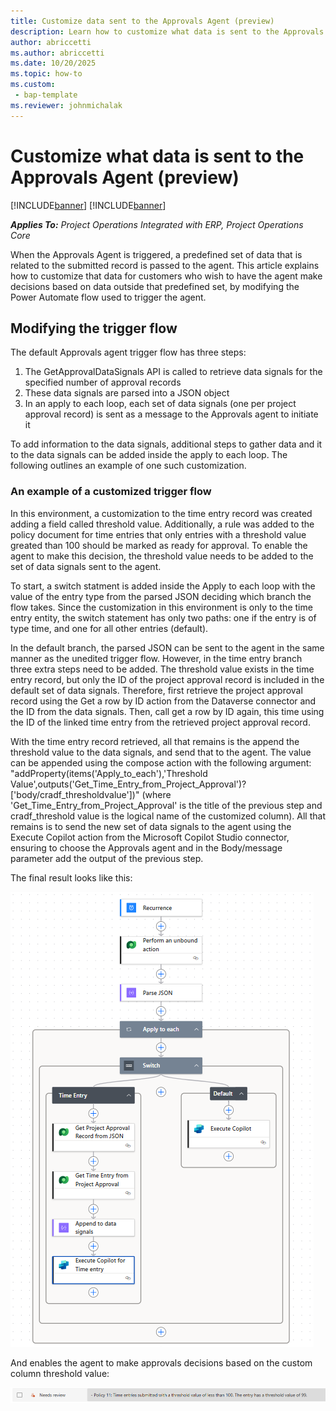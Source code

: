 ```yaml
---
title: Customize data sent to the Approvals Agent (preview)
description: Learn how to customize what data is sent to the Approvals agent. 
author: abriccetti
ms.author: abriccetti
ms.date: 10/20/2025
ms.topic: how-to
ms.custom: 
 - bap-template
ms.reviewer: johnmichalak
---
```


# Customize what data is sent to the Approvals Agent (preview)

[!INCLUDE[banner](../includes/banner.md)]
[!INCLUDE[banner](../includes/preview-note.md)]

_**Applies To:** Project Operations Integrated with ERP, Project Operations Core_

When the Approvals Agent is triggered, a predefined set of data that is related to the submitted record is passed to the agent. This article explains how to customize that data for customers who wish to have the agent make decisions based on data outside that predefined set, by modifying the Power Automate flow used to trigger the agent.

## Modifying the trigger flow

The default Approvals agent trigger flow has three steps:

1. The GetApprovalDataSignals API is called to retrieve data signals for the specified number of approval records
2. These data signals are parsed into a JSON object
3. In an apply to each loop, each set of data signals (one per project approval record) is sent as a message to the Approvals agent to initiate it

To add information to the data signals, additional steps to gather data and it to the data signals can be added inside the apply to each loop. The following outlines an example of one such customization.

### An example of a customized trigger flow

In this environment, a customization to the time entry record was created adding a field called threshold value. Additionally, a rule was added to the policy document for time entries that only entries with a threshold value greated than 100 should be marked as ready for approval. To enable the agent to make this decision, the threshold value needs to be added to the set of data signals sent to the agent.

To start, a switch statment is added inside the Apply to each loop with the value of the entry type from the parsed JSON deciding which branch the flow takes. Since the customization in this environment is only to the time entry entity, the switch statement has only two paths: one if the entry is of type time, and one for all other entries (default). 

In the default branch, the parsed JSON can be sent to the agent in the same manner as the unedited trigger flow. However, in the time entry branch three extra steps need to be added. The threshold value exists in the time entry record, but only the ID of the project approval record is included in the default set of data signals. Therefore, first retrieve the project approval record using the Get a row by ID action from the Dataverse connector and the ID from the data signals. Then, call get a row by ID again, this time using the ID of the linked time entry from the retrieved project approval record.

With the time entry record retrieved, all that remains is the append the threshold value to the data signals, and send that to the agent. The value can be appended using the compose action with the following argument: "addProperty(items('Apply_to_each'),'Threshold Value',outputs('Get_Time_Entry_from_Project_Approval')?['body/cradf_thresholdvalue'])" (where 'Get_Time_Entry_from_Project_Approval' is the title of the previous step and cradf_threshold value is the logical name of the customized column). All that remains is to send the new set of data signals to the agent using the Execute Copilot action from the Microsoft Copilot Studio connector, ensuring to choose the Approvals agent and in the Body/message parameter add the output of the previous step.

The final result looks like this:

![Screenshot of a finished customization to the approvals agent trigger flow](media/customize_approvals_agent.png)

And enables the agent to make approvals decisions based on the custom column threshold value:

![An approval record which the agent has classified based on the custom data](media/customization_outcome.png)
